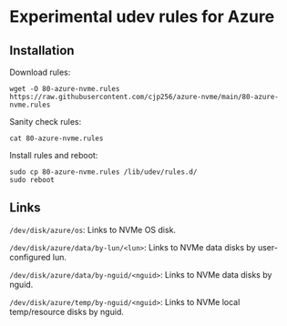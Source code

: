 # Experimental udev rules for Azure

## Installation

Download rules:

```
wget -O 80-azure-nvme.rules https://raw.githubusercontent.com/cjp256/azure-nvme/main/80-azure-nvme.rules
```

Sanity check rules:

```
cat 80-azure-nvme.rules
```

Install rules and reboot:

```
sudo cp 80-azure-nvme.rules /lib/udev/rules.d/
sudo reboot
```

## Links

`/dev/disk/azure/os`: Links to NVMe OS disk.

`/dev/disk/azure/data/by-lun/<lun>`: Links to NVMe data disks by user-configured lun.

`/dev/disk/azure/data/by-nguid/<nguid>`: Links to NVMe data disks by nguid.

`/dev/disk/azure/temp/by-nguid/<nguid>`: Links to NVMe local temp/resource disks by nguid.

